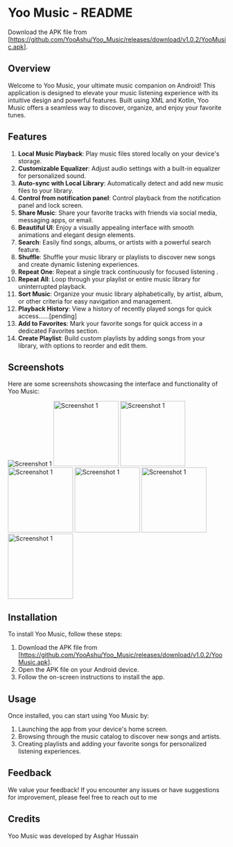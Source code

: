 # Yoo Music - README

 Download the APK file from [https://github.com/YooAshu/Yoo_Music/releases/download/v1.0.2/YooMusic.apk].

## Overview
Welcome to Yoo Music, your ultimate music companion on Android! This application is designed to elevate your music listening experience with its intuitive design and powerful features. Built using XML and Kotlin, Yoo Music offers a seamless way to discover, organize, and enjoy your favorite tunes.

## Features
1. **Local Music Playback**: Play music files stored locally on your device's storage.
2. **Customizable Equalizer**: Adjust audio settings with a built-in equalizer for personalized sound.
3. **Auto-sync with Local Library**: Automatically detect and add new music files to your library.
4. **Control from notification panel**: Control playback from the notification panel and lock screen.
5. **Share Music**: Share your favorite tracks with friends via social media, messaging apps, or email.
6. **Beautiful UI**: Enjoy a visually appealing interface with smooth animations and elegant design elements.
7. **Search**: Easily find songs, albums, or artists with a powerful search feature.
8. **Shuffle**: Shuffle your music library or playlists to discover new songs and create dynamic listening experiences.
9. **Repeat One**: Repeat a single track continuously for focused listening .
10. **Repeat All**: Loop through your playlist or entire music library for uninterrupted playback.
11. **Sort Music**: Organize your music library alphabetically, by artist, album, or other criteria for easy navigation and management.
12. **Playback History**: View a history of recently played songs for quick access......[pending]
13. **Add to Favorites**: Mark your favorite songs for quick access in a dedicated Favorites section.
14. **Create Playlist**: Build custom playlists by adding songs from your library, with options to reorder and edit them.



## Screenshots
Here are some screenshots showcasing the interface and functionality of Yoo Music:

 ![Screenshot 1](https://github.com/user-attachments/assets/4da7a7b9-e6df-4524-8bb3-65bd8297be89)
 <img src="https://github.com/YooAshu/Yoo_Music/assets/95643200/ef15270e-911b-4b20-9e0f-bbe7111eeab3" alt="Screenshot 1" style="width: 150px; height: auto;">
 <img src="https://github.com/user-attachments/assets/118e8c25-ebfb-4e9f-ac23-551da6c65b22" alt="Screenshot 1" style="width: 150px; height: auto;">
 <img src="https://github.com/user-attachments/assets/dd44c64e-af59-4893-bad4-a929ecd48a79" alt="Screenshot 1" style="width: 150px; height: auto;">
 <img src="https://github.com/user-attachments/assets/da1439a5-c34b-43b1-8fd1-25dce273dbb0" alt="Screenshot 1" style="width: 150px; height: auto;">
 <img src="https://github.com/user-attachments/assets/9f38cd40-03c1-429b-9049-fabd455a55f1" alt="Screenshot 1" style="width: 150px; height: auto;">
 <img src="https://github.com/user-attachments/assets/5f1753fb-3b7a-41ae-a202-cf086998b073" alt="Screenshot 1" style="width: 150px; height: auto;">


## Installation

To install Yoo Music, follow these steps:
1. Download the APK file from [https://github.com/YooAshu/Yoo_Music/releases/download/v1.0.2/YooMusic.apk].
2. Open the APK file on your Android device.
3. Follow the on-screen instructions to install the app.

## Usage
Once installed, you can start using Yoo Music by:
1. Launching the app from your device's home screen.
2. Browsing through the music catalog to discover new songs and artists.
3. Creating playlists and adding your favorite songs for personalized listening experiences.

## Feedback
We value your feedback! If you encounter any issues or have suggestions for improvement, please feel free to reach out to me

## Credits
Yoo Music was developed by Asghar Hussain 


